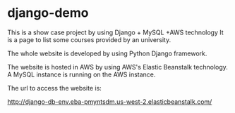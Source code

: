 # django-demo
This is a show case project by using Django + MySQL +AWS technology
It is a page to list some courses provided by an university. 

The whole website is developed by using Python Django framework. 

The website is hosted in AWS by using AWS's Elastic Beanstalk technology. A MySQL instance is running on the AWS instance.

The url to access the website is:

http://django-db-env.eba-pmyntsdm.us-west-2.elasticbeanstalk.com/
